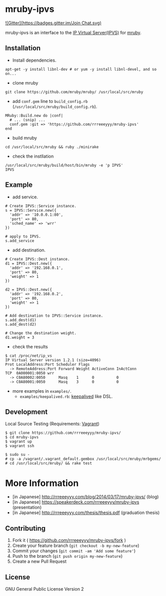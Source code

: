 # mruby-ipvs

[![Gitter](https://badges.gitter.im/Join Chat.svg)](https://gitter.im/rrreeeyyy/mruby-ipvs?utm_source=badge&utm_medium=badge&utm_campaign=pr-badge)

mruby-ipvs is an interface to the [IP Virtual Server(IPVS)](http://www.linuxvirtualserver.org/software/ipvs.html) for [mruby](https://github.com/mruby/mruby/).

## Installation

* Install dependencies.

```
apt-get -y install libnl-dev # or yum -y install libnl-devel, and so on...
```

* clone mruby

```
git clone https://github.com/mruby/mruby/ /usr/local/src/mruby
```

* add `conf.gem` line to `build_config.rb` (`/usr/local/src/mruby/build_config.rb`).

```
MRuby::Build.new do |conf|
  # ... (snip) ...
  conf.gem :git => 'https://github.com/rrreeeyyy/mruby-ipvs'
end
```

* build mruby

```
cd /usr/local/src/mruby && ruby ./minirake
```

* check the instllation

```
/usr/local/src/mruby/build/host/bin/mruby -e 'p IPVS'
IPVS
```

## Example

* add service.

```
# Create IPVS::Service instance.
s = IPVS::Service.new({
  'addr' => '10.0.0.1:80',
  'port' => 80,
  'sched_name' => 'wrr'
})

# apply to IPVS.
s.add_service
```

* add destination.

```
# Create IPVS::Dest instance.
d1 = IPVS::Dest.new({
  'addr' => '192.168.0.1',
  'port' => 80,
  'weight' => 1
})

d2 = IPVS::Dest.new({
  'addr' => '192.168.0.2',
  'port' => 80,
  'weight' => 1
})

# Add destination to IPVS::Service instance.
s.add_dest(d1)
s.add_dest(d2)

# Change the destination weight.
d1.weight = 3
```

* check the results

```
$ cat /proc/net/ip_vs
IP Virtual Server version 1.2.1 (size=4096)
Prot LocalAddress:Port Scheduler Flags
  -> RemoteAddress:Port Forward Weight ActiveConn InActConn
TCP  0A000001:0050 wrr
  -> C0A80002:0050      Masq    1      0          0
  -> C0A80001:0050      Masq    3      0          0
```

* more examples in `examples/`.
    * `examples/keepalived.rb`: [keepalived](https://github.com/acassen/keepalived/commits/master) like DSL.

## Development

Local Source Testing (Requirements: [Vagrant](https://www.vagrantup.com/))

```
$ git clone https://github.com/rrreeeyyy/mruby-ipvs/
$ cd mruby-ipvs
$ vagrant up
$ vagrant ssh
```

```
$ sudo su -
# cp -a /vagrant/.vagrant_default.gembox /usr/local/src/mruby/mrbgems/
# cd /usr/local/src/mruby/ && rake test
```

# More Information

* [in Japanese] http://rrreeeyyy.com/blog/2014/03/17/mruby-ipvs/ (blog)
* [in Japanese] https://speakerdeck.com/rrreeeyyy/mruby-ipvs (presentation)
* [in Japanese] http://rrreeeyyy.com/thesis/thesis.pdf (graduation thesis)

## Contributing

1. Fork it ( https://github.com/rrreeeyyy/mruby-ipvs/fork )
2. Create your feature branch (`git checkout -b my-new-feature`)
3. Commit your changes (`git commit -am 'Add some feature'`)
4. Push to the branch (`git push origin my-new-feature`)
5. Create a new Pull Request

## License

GNU General Public License Version 2
